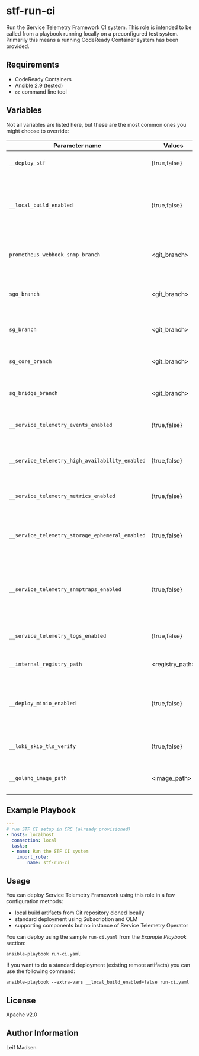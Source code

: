 stf-run-ci
==========

Run the Service Telemetry Framework CI system. This role is intended to be
called from a playbook running locally on a preconfigured test system.
Primarily this means a running CodeReady Container system has been provided.

Requirements
------------

- CodeReady Containers
- Ansible 2.9 (tested)
- `oc` command line tool

Variables
---------

Not all variables are listed here, but these are the most common ones you might
choose to override:

| Parameter name                                  | Values          | Default                                          | Description                                                                                           |
| ------------------------------                  | ------------    | ---------                                        | ------------------------------------                                                                  |
| `__deploy_stf`                                  | {true,false}    | true                                             | Whether to deploy an instance of STF                                                                  |
| `__local_build_enabled`                         | {true,false}    | true                                             | Whether to deploySTF from local built artifacts. Also see `working_branch`, `sg_branch`, `sgo_branch` |
| `prometheus_webhook_snmp_branch`                | <git_branch>    | master                                           | Which Prometheus Webhook SNMP git branch to checkout                                                  |
| `sgo_branch`                                    | <git_branch>    | master                                           | Which Smart Gateway Operator git branch to checkout                                                   |
| `sg_branch`                                     | <git_branch>    | master                                           | Which Smart Gateway git branch to checkout                                                            |
| `sg_core_branch`                                | <git_branch>    | master                                           | Which Smart Gateway Core git branch to checkout                                                       |
| `sg_bridge_branch`                              | <git_branch>    | master                                           | Which Smart Gateway Bridge git branch to checkout                                                     |
| `__service_telemetry_events_enabled`            | {true,false}    | true                                             | Whether to enable events support in ServiceTelemetry                                                  |
| `__service_telemetry_high_availability_enabled` | {true,false}    | false                                            | Whether to enable high availability support in ServiceTelemetry                                       |
| `__service_telemetry_metrics_enabled`           | {true,false}    | true                                             | Whether to enable metrics support in ServiceTelemetry                                                 |
| `__service_telemetry_storage_ephemeral_enabled` | {true,false}    | false                                            | Whether to enable ephemeral storage support in ServiceTelemetry                                       |
| `__service_telemetry_snmptraps_enabled`         | {true,false}    | true                                             | Whether to enable snmptraps delivery via Alertmanager receiver (prometheus-webhook-snmp)              |
| `__service_telemetry_logs_enabled`              | {true,false}    | false                                            | Whether to enable logs support in ServiceTelemetry                                                    |
| `__internal_registry_path`                      | <registry_path> | image-registry.openshift-image-registry.svc:5000 | Path to internal registry for image path                                                              |
| `__deploy_minio_enabled`                        | {true,false}    | false                                            | Whether to deploy minio while deploying loki-operator for logging development purposes                |
| `__loki_skip_tls_verify`                        | {true,false}    | false                                            | Whether to skip TLS verify for Loki S3 connection                                                     |
| `__golang_image_path`                           | <image_path>    | quay.io/jwysogla/golang:latest                   | Golang image path for building the loki-operator image                                                |


Example Playbook
----------------

```yaml
---
# run STF CI setup in CRC (already provisioned)
- hosts: localhost
  connection: local
  tasks:
  - name: Run the STF CI system
    import_role:
        name: stf-run-ci
```

Usage
-----

You can deploy Service Telemetry Framework using this role in a few
configuration methods:

* local build artifacts from Git repository cloned locally
* standard deployment using Subscription and OLM
* supporting components but no instance of Service Telemetry Operator

You can deploy using the sample `run-ci.yaml` from the _Example Playbook_
section:

```
ansible-playbook run-ci.yaml
```

If you want to do a standard deployment (existing remote artifacts) you can use
the following command:

```
ansible-playbook --extra-vars __local_build_enabled=false run-ci.yaml
```

License
-------

Apache v2.0

Author Information
------------------

Leif Madsen
